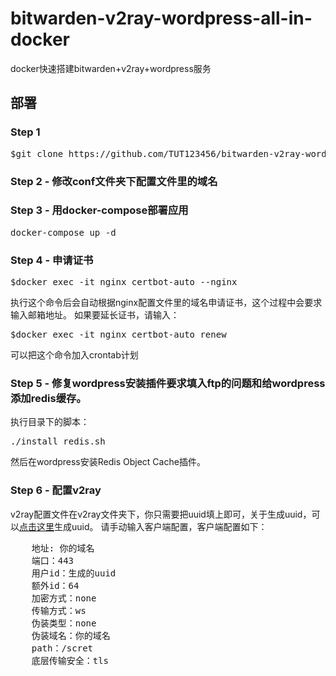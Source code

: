 # bitwarden-v2ray-wordpress-all-in-docker
docker快速搭建bitwarden+v2ray+wordpress服务

## 部署 
### Step 1
<pre>$git clone https://github.com/TUT123456/bitwarden-v2ray-wordpress-all-in-docker.git</pre>
### Step 2 - 修改conf文件夹下配置文件里的域名
### Step 3 - 用docker-compose部署应用
<pre>docker-compose up -d</pre>
### Step 4 - 申请证书
<pre>$docker exec -it nginx certbot-auto --nginx</pre>
执行这个命令后会自动根据nginx配置文件里的域名申请证书，这个过程中会要求输入邮箱地址。
如果要延长证书，请输入：
<pre>$docker exec -it nginx certbot-auto renew</pre>
可以把这个命令加入crontab计划
### Step 5 - 修复wordpress安装插件要求填入ftp的问题和给wordpress添加redis缓存。
执行目录下的脚本：<pre>./install_redis.sh</pre>
然后在wordpress安装Redis Object Cache插件。
### Step 6 - 配置v2ray
v2ray配置文件在v2ray文件夹下，你只需要把uuid填上即可，关于生成uuid，可以[点击这里](https://www.uuidgenerator.net/)生成uuid。
请手动输入客户端配置，客户端配置如下：
<pre>
    地址: 你的域名
    端口：443
    用户id：生成的uuid
    额外id：64
    加密方式：none
    传输方式：ws
    伪装类型：none
    伪装域名：你的域名
    path：/scret
    底层传输安全：tls
    
</pre>
